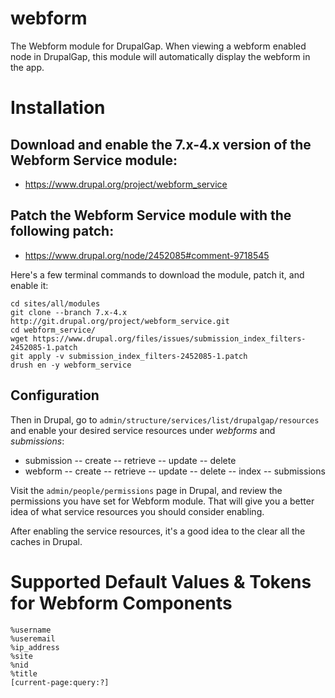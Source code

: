 webform
=======

The Webform module for DrupalGap. When viewing a webform enabled node in
DrupalGap, this module will automatically display the webform in the app.

Installation
============

## Download and enable the 7.x-4.x version of the Webform Service module:

- https://www.drupal.org/project/webform_service

## Patch the Webform Service module with the following patch:

- https://www.drupal.org/node/2452085#comment-9718545

Here's a few terminal commands to download the module, patch it, and enable it:

```
cd sites/all/modules
git clone --branch 7.x-4.x http://git.drupal.org/project/webform_service.git
cd webform_service/
wget https://www.drupal.org/files/issues/submission_index_filters-2452085-1.patch
git apply -v submission_index_filters-2452085-1.patch
drush en -y webform_service
```

## Configuration

Then in Drupal, go to `admin/structure/services/list/drupalgap/resources` and
enable your desired service resources under *webforms* and *submissions*:

 - submission
 -- create
 -- retrieve
 -- update
 -- delete
 - webform
 -- create
 -- retrieve
 -- update
 -- delete
 -- index
 -- submissions

Visit the `admin/people/permissions` page in Drupal, and review the permissions
you have set for Webform module. That will give you a better idea of what
service resources you should consider enabling.

After enabling the service resources, it's a good idea to the clear all the
caches in Drupal.

# Supported Default Values & Tokens for Webform Components

```
%username
%useremail
%ip_address
%site
%nid
%title
[current-page:query:?]
```

